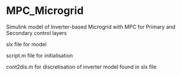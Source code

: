 # MPC_Microgrid
Simulink model of Inverter-based Microgrid with MPC for Primary and Secondary control layers

slx file for model

script.m file for initialisation

cont2dis.m for discretisation of inverter model found in slx file

